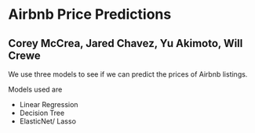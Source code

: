 # Airbnb Price Predictions
## Corey McCrea, Jared Chavez, Yu Akimoto, Will Crewe
We use three models to see if we can predict the prices of Airbnb listings.


Models used are
* Linear Regression
* Decision Tree
* ElasticNet/ Lasso
